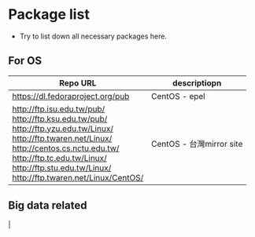 # Package list 
- Try to list down all necessary packages here.

## For OS
| Repo URL | descriptiopn |
|---|---|
| https://dl.fedoraproject.org/pub | CentOS - epel |
| http://ftp.isu.edu.tw/pub/<br >http://ftp.ksu.edu.tw/pub/<br > http://ftp.yzu.edu.tw/Linux/<br > http://ftp.twaren.net/Linux/<br > http://centos.cs.nctu.edu.tw/<br > http://ftp.tc.edu.tw/Linux/<br > http://ftp.stu.edu.tw/Linux/<br > http://ftp.twaren.net/Linux/CentOS/ | CentOS - 台灣mirror site |

## Big data related
|
